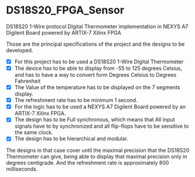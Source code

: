 # DS18S20_FPGA_Sensor

DS18S20 1-Wire protocol DIgital Thermometer implementation in NEXYS A7 Digilent Board powered by ARTIX-7 Xilinx FPGA

Those are the principal specifications of the project and the designs to be
developed.

- [x] For this project has to be used a DS18S20 1-Wire Digital Thermometer
- [x] The device has to be able to display from -55 to 125 degrees Celsius, and has to have a way to convert form Degrees Celsius to Degrees Fahrenheit
- [x] The Value of the temperature has to be displayed on the 7 segments display.
- [x] The refreshment rate has to be minimum 1 second.
- [x] For the logic has to be used a NEXYS A7 Digilent Board powered by an ARTIX-7 Xilinx FPGA.
- [x] The design has to be Full synchronous, which means that All input signals have to by synchronized and all flip-flops have to be sensitive to the same clock.
- [x] The design has to be hierarchical and modular.

The designs in that case cover until the maximal precision that the DS18S20 Thermometer can give, being able to display that maximal precision only in degrees centigrade. And the refreshment rate is approximately 800 milliseconds.



